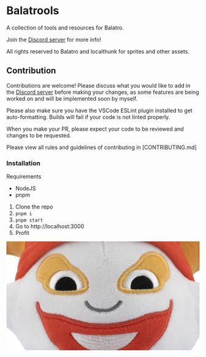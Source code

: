# Balatrools

A collection of tools and resources for Balatro.

Join the [Discord server](https://discord.gg/cAbXMwQ4sz) for more info!

All rights reserved to Balatro and localthunk for sprites and other assets.

## Contribution

Contributions are welcome! Please discuss what you would like to add in the [Discord server](https://discord.gg/cAbXMwQ4sz) before making your changes, as some features are being worked on and will be implemented soon by myself.

Please also make sure you have the VSCode ESLint plugin installed to get auto-formatting. Builds will fail if your code is not linted properly.

When you make your PR, please expect your code to be reviewed and changes to be requested.

Please view all rules and guidelines of contributing in [CONTRIBUTING.md]

### Installation

Requirements
- NodeJS
- pnpm

1. Clone the repo
2. `pnpm i`
3. `pnpm start`
4. Go to http://localhost:3000
5. Profit

![jimbo](public/jimbo.jpg)
